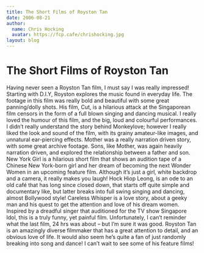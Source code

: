 ```yaml
---
title: The Short Films of Royston Tan
date: 2006-08-21
author:
  name: Chris Hocking
  avatar: https://fcp.cafe/chrishocking.jpg
layout: blog
---
```

# The Short Films of Royston Tan

Having never seen a Royston Tan film, I must say I was really impressed! Starting with D.I.Y, Royston explores the music found in everyday life. The footage in this film was really bold and beautiful with some great panning/dolly shots. His film, Cut, is a hilarious attack at the Singaporean film censors in the form of a full blown singing and dancing musical. I really loved the humour of this film, and the big, loud and colourful performances. I didn’t really understand the story behind Monkeylove; however I really liked the look and sound of the film, with its grainy amateur-like images, and unnatural ear-piercing effects. Mother was a really narration driven story, with some great archive footage. Sons, like Mother, was again heavily narration driven, and explored the relationship between a father and son. New York Girl is a hilarious short film that shows an audition tape of a Chinese New York-born girl and her dream of becoming the next Wonder Women in an upcoming feature film. Although it’s just a girl, white backdrop and a camera, it really makes you laugh! Hock Hiop Leong, is an ode to an old café that has long since closed down, that starts off quite simple and documentary like, but latter breaks into full swing singing and dancing, almost Bollywood style! Careless Whisper is a love story, about a geeky man and his quest to get the attention and love of his dream women. Inspired by a dreadful singer that auditioned for the TV show Singapore Idol, this is a truly funny, yet painful film. Unfortunately, I can’t reminder what the last film, 24 hrs was about – but I’m sure it was good. Royston Tan is an amazingly diverse filmmaker that has a great attention to detail, and an obvious love of life. It would also seem he’s quite a fan of just randomly breaking into song and dance! I can’t wait to see some of his feature films!
